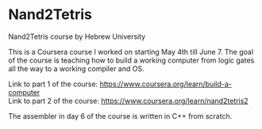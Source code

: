 # Nand2Tetris
Nand2Tetris course by Hebrew University

This is a Coursera course I worked on starting May 4th till June 7. The goal of the course is teaching how to build a working computer from logic gates all the way to a working compiler and OS.<br>

Link to part 1 of the course: https://www.coursera.org/learn/build-a-computer<br>
Link to part 2 of the course: https://www.coursera.org/learn/nand2tetris2

The assembler in day 6 of the course is written in C++ from scratch.
